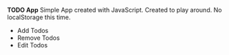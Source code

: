 **TODO App**
Simple App created with JavaScript. Created to play around. 
No localStorage this time.

 - Add Todos
 - Remove Todos
 - Edit Todos
